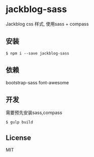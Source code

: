 # jackblog-sass
Jackblog css 样式, 使用sass + compass

## 安装
```
$ npm i --save jackblog-sass
```

## 依赖
bootstrap-sass
font-awesome

## 开发
需要预先安装sass,compass  

```
$ gulp build
```

## License
MIT